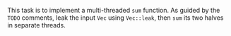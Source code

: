 This task is to implement a multi-threaded `sum` function. 
As guided by the `TODO` comments, leak the input `Vec` using `Vec::leak`, then `sum` its two halves in separate threads.